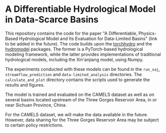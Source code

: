 <!--
 * @Author: Wenyu Ouyang
 * @Date: 2023-10-12 15:44:30
 * @LastEditTime: 2024-09-21 14:39:10
 * @LastEditors: Wenyu Ouyang
 * @Description: README FOR HYDROTL
 * @FilePath: \HydroDHM\README.md
 * Copyright (c) 2023-2024 Wenyu Ouyang. All rights reserved.
-->
# A Differentiable Hydrological Model in Data-Scarce Basins

This repository contains the code for the paper "A Differentiable, Physics-Based Hydrological Model and Its Evaluation for Data-Limited Basins" (link to be added in the future). The code builds upon the [torchhydro](https://github.com/OuyangWenyu/torchhydro) and the [hydromodel](https://github.com/OuyangWenyu/hydromodel) packages. The former is a PyTorch-based hydrological modeling framework, while the latter provides implementations of traditional hydrological models, including the Xin'anjiang model, using Numpy.

The experiments conducted with these models can be found in the `run_xaj`, `streamflow_prediction` and `data-limited_analysis` directories. The `calculate_and_plot` directory contains the scripts used to generate the results and figures.

The model is trained and evaluated on the CAMELS dataset as well as on several basins located upstream of the Three Gorges Reservoir Area, in or near Sichuan Province, China.

For the CAMELS dataset, we will make the data available in the future. However, data sharing for the Three Gorges Reservoir Area may be subject to certain policy restrictions.
